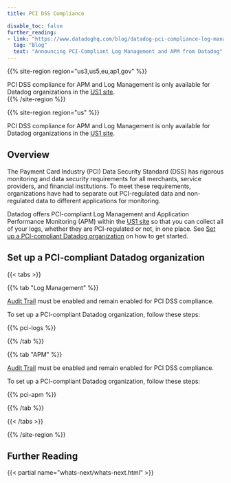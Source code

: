 ```yaml
---
title: PCI DSS Compliance

disable_toc: false
further_reading:
- link: "https://www.datadoghq.com/blog/datadog-pci-compliance-log-management-apm/"
  tag: "Blog"
  text: "Announcing PCI-Compliant Log Management and APM from Datadog"
---
```


{{% site-region region="us3,us5,eu,ap1,gov" %}}
<div class="alert alert-warning">
PCI DSS compliance for APM and Log Management is only available for Datadog organizations in the <a href="/getting_started/site/">US1 site</a>.
</div>
{{% /site-region %}}

{{% site-region region="us" %}}
<div class="alert alert-warning">
PCI DSS compliance for APM and Log Management is only available for Datadog organizations in the <a href="/getting_started/site/">US1 site</a>.
</div>

## Overview

The Payment Card Industry (PCI) Data Security Standard (DSS) has rigorous monitoring and data security requirements for all merchants, service providers, and financial institutions. To meet these requirements, organizations have had to separate out PCI-regulated data and non-regulated data to different applications for monitoring.

Datadog offers PCI-compliant Log Management and Application Performance Monitoring (APM) within the [US1 site][1] so that you can collect all of your logs, whether they are PCI-regulated or not, in one place. See [Set up a PCI-compliant Datadog organization](#set-up-a-pci-compliant-datadog-organization) on how to get started.

## Set up a PCI-compliant Datadog organization

{{< tabs >}}

{{% tab "Log Management" %}}

<div class="alert alert-danger">
<a href="https://docs.datadoghq.com/account_management/audit_trail/#setup">Audit Trail</a> must be enabled and remain enabled for PCI DSS compliance.
</div>

To set up a PCI-compliant Datadog organization, follow these steps:

{{% pci-logs %}}

{{% /tab %}}

{{% tab "APM" %}}

<div class="alert alert-danger">
<a href="https://docs.datadoghq.com/account_management/audit_trail/#setup">Audit Trail</a> must be enabled and remain enabled for PCI DSS compliance.
</div>

To set up a PCI-compliant Datadog organization, follow these steps:

{{% pci-apm %}}

{{% /tab %}}

{{< /tabs >}}

[1]: /getting_started/site/

{{% /site-region %}}

## Further Reading

{{< partial name="whats-next/whats-next.html" >}}
